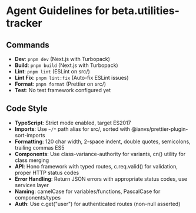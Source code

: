# Agent Guidelines for beta.utilities-tracker

## Commands

- **Dev**: `pnpm dev` (Next.js with Turbopack)
- **Build**: `pnpm build` (Next.js with Turbopack)
- **Lint**: `pnpm lint` (ESLint on src/)
- **Lint Fix**: `pnpm lint:fix` (Auto-fix ESLint issues)
- **Format**: `pnpm format` (Prettier on src/)
- **Test**: No test framework configured yet

## Code Style

- **TypeScript**: Strict mode enabled, target ES2017
- **Imports**: Use `~/*` path alias for src/, sorted with @ianvs/prettier-plugin-sort-imports
- **Formatting**: 120 char width, 2-space indent, double quotes, semicolons, trailing commas ES5
- **Components**: Use class-variance-authority for variants, cn() utility for class merging
- **API**: Hono framework with typed routes, c.req.valid() for validation, proper HTTP status codes
- **Error Handling**: Return JSON errors with appropriate status codes, use services layer
- **Naming**: camelCase for variables/functions, PascalCase for components/types
- **Auth**: Use c.get("user") for authenticated routes (non-null asserted)
